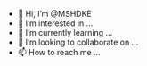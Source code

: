 - 👋 Hi, I’m @MSHDKE
- 👀 I’m interested in ...
- 🌱 I’m currently learning ...
- 💞️ I’m looking to collaborate on ...
- 📫 How to reach me ...

<!---
MSHDKE/MSHDKE is a ✨ special ✨ repository because its `README.md` (this file) appears on your GitHub profile.
You can click the Preview link to take a look at your changes.
--->
